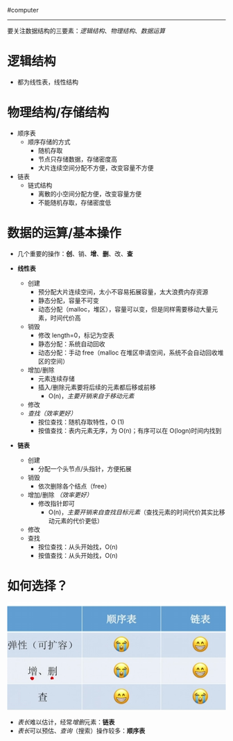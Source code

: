 #computer 

---
要关注数据结构的三要素：*逻辑结构*、*物理结构*、*数据运算*

# 逻辑结构

- 都为线性表，线性结构

# 物理结构/存储结构

- 顺序表
	- 顺序存储的方式
		- 随机存取
		- 节点只存储数据，存储密度高
		- 大片连续空间分配不方便，改变容量不方便
- 链表
	- 链式结构
		- 离散的小空间分配方便，改变容量方便
		- 不能随机存取，存储密度低

# 数据的运算/基本操作

- 几个重要的操作：**创**、销、**增**、**删**、改、**查**

- **线性表**
	- 创建
		- 预分配大片连续空间，太小不容易拓展容量，太大浪费内存资源
		- 静态分配，容量不可变
		- 动态分配（malloc，堆区），容量可以变，但是同样需要移动大量元素，时间代价高
	- 销毁
		- 修改 length=0，标记为空表
		- 静态分配：系统自动回收
		- 动态分配：手动 free（malloc 在堆区申请空间，系统不会自动回收堆区的空间）
	- 增加/删除
		- 元素连续存储
		- 插入/删除元素要将后续的元素都后移或前移
			- O(n)，*主要开销来自于移动元素*
	- 修改
	- *查找（效率更好）*
		- 按位查找：随机存取特性，O (1)
		- 按值查找：表内元素无序，为 O(n)；有序可以在 O(logn)时间内找到
- **链表**
	- 创建
		- 分配一个头节点/头指针，方便拓展
	- 销毁
		- 依次删除各个结点（free）
	- 增加/删除 *（效率更好）*
		- 修改指针即可
			- O(n)，*主要开销来自查找目标元素*（查找元素的时间代价其实比移动元素的代价更低）
	- 修改
	- 查找
		- 按位查找：从头开始找，O(n)
		- 按值查找：从头开始找，O(n)

# 如何选择？

![](img/Pasted%20image%2020231209153117.png)

- *表长*难以估计，经常*增删*元素：**链表**
- *表长*可以预估、*查询*（搜索）操作较多：**顺序表**



